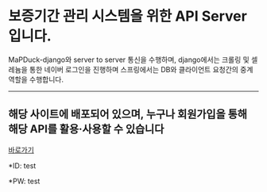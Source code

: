 # 보증기간 관리 시스템을 위한 API Server 입니다.
MaPDuck-django와 server to server 통신을 수행하며, django에서는 크롤링 및 셀레늄을 통한 네이버 로그인을 진행하며
스프링에서는 DB와 클라이언트 요청간의 중계역할을 수행합니다.
<hr/>

## 해당 사이트에 배포되어 있으며, 누구나 회원가입을 통해 해당 API를 활용·사용할 수 있습니다

[바로가기](https://www.mapduck.shop/swagger-ui/,"mapduck_link")

*ID: test

*PW: test
